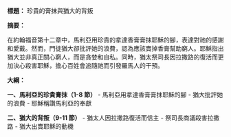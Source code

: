 **標題：** 珍貴的膏抹與猶大的背叛

**摘要：**

在約翰福音第十二章中，馬利亞用珍貴的拿達香膏膏抹耶穌的腳，表達對祂的感謝和愛戴。然而，門徒猶大卻批評她的浪費，認為應該賣掉香膏幫助窮人。耶穌指出猶大並非真正關心窮人，而是貪婪和自私。同時，猶太祭司長因拉撒路的復活而更加決心殺害耶穌，擔心百姓會追隨祂而引發羅馬人的干預。

**大綱：**

**一、馬利亞的珍貴膏抹（1-8 節）**
    - 馬利亞用拿達香膏膏抹耶穌的腳
    - 猶大批評她的浪費
    - 耶穌稱讚馬利亞的奉獻

**二、猶大的背叛（9-11 節）**
    - 猶太人因拉撒路復活而信主
    - 祭司長商議殺害拉撒路
    - 猶大出賣耶穌的動機